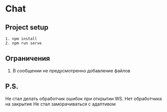 # Chat

## Project setup
```
1. npm install
2. npm run serve
```
## Ограничения
1. В сообщении не предусмотренно добавление файлов

## P.S.
Не стал делать обработчик ошибок при открытии WS. Нет обработчика на закрытие
Не стал заморачиваться с адаптивом
